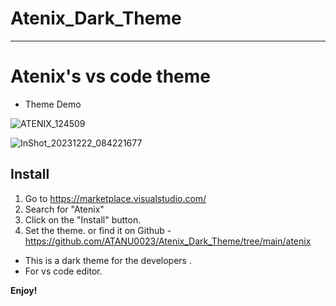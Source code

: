 # Atenix_Dark_Theme
--------------------

# Atenix's vs code theme

* Theme Demo
  
![ATENIX_124509](https://github.com/ATANU0023/Atenix_Dark_Theme/assets/115628155/f2b84840-9da8-4214-99ea-b76e240361d6)

![InShot_20231222_084221677](https://github.com/ATANU0023/Atenix_Dark_Theme/assets/115628155/3c52beda-8d2d-4ab2-ac47-6b8b1a979bc0)


## Install

1. Go to https://marketplace.visualstudio.com/
2. Search for "Atenix"
3. Click on the "Install" button.
4. Set the theme. or find it on Github - https://github.com/ATANU0023/Atenix_Dark_Theme/tree/main/atenix

* This is a dark theme for the developers .
* For vs code editor.





**Enjoy!**

